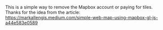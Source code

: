This is a simple way to remove the Mapbox account or paying for tiles. 
Thanks for the idea from the article: https://markallengis.medium.com/simple-web-map-using-mapbox-gl-js-a44e583e0589

